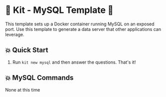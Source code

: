 # 🚀 Kit - MySQL Template 🚀

This template sets up a Docker container running MySQL on an exposed port. Use this template to generate a data server that other applications can leverage.

## 💥 Quick Start

1. Run `kit new mysql` and then answer the questions. That's it!

## 💥 MySQL Commands

None at this time